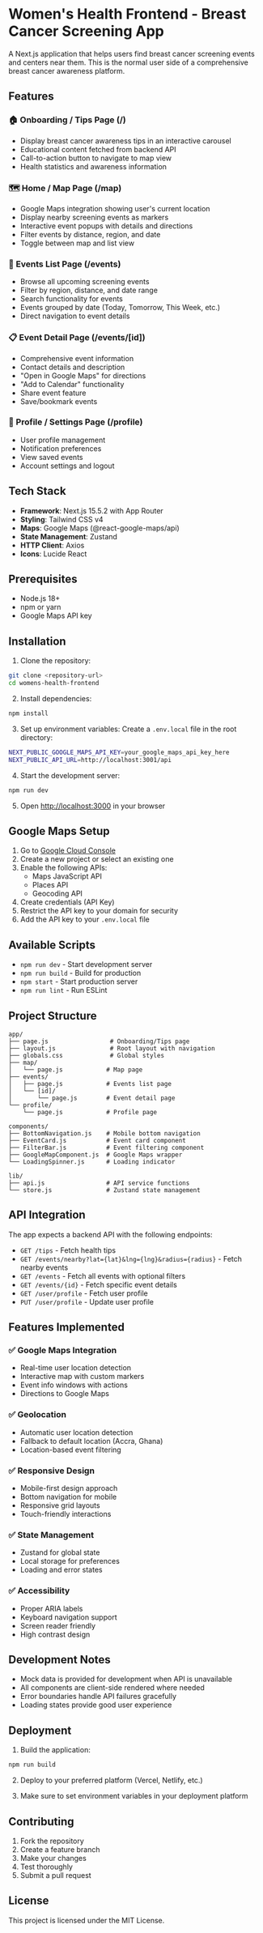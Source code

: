 # Women's Health Frontend - Breast Cancer Screening App

A Next.js application that helps users find breast cancer screening events and centers near them. This is the normal user side of a comprehensive breast cancer awareness platform.

## Features

### 🏠 Onboarding / Tips Page (/)
- Display breast cancer awareness tips in an interactive carousel
- Educational content fetched from backend API
- Call-to-action button to navigate to map view
- Health statistics and awareness information

### 🗺️ Home / Map Page (/map)
- Google Maps integration showing user's current location
- Display nearby screening events as markers
- Interactive event popups with details and directions
- Filter events by distance, region, and date
- Toggle between map and list view

### 📅 Events List Page (/events)
- Browse all upcoming screening events
- Filter by region, distance, and date range
- Search functionality for events
- Events grouped by date (Today, Tomorrow, This Week, etc.)
- Direct navigation to event details

### 📋 Event Detail Page (/events/[id])
- Comprehensive event information
- Contact details and description
- "Open in Google Maps" for directions
- "Add to Calendar" functionality
- Share event feature
- Save/bookmark events

### 👤 Profile / Settings Page (/profile)
- User profile management
- Notification preferences
- View saved events
- Account settings and logout

## Tech Stack

- **Framework**: Next.js 15.5.2 with App Router
- **Styling**: Tailwind CSS v4
- **Maps**: Google Maps (@react-google-maps/api)
- **State Management**: Zustand
- **HTTP Client**: Axios
- **Icons**: Lucide React

## Prerequisites

- Node.js 18+ 
- npm or yarn
- Google Maps API key

## Installation

1. Clone the repository:
```bash
git clone <repository-url>
cd womens-health-frontend
```

2. Install dependencies:
```bash
npm install
```

3. Set up environment variables:
Create a `.env.local` file in the root directory:
```bash
NEXT_PUBLIC_GOOGLE_MAPS_API_KEY=your_google_maps_api_key_here
NEXT_PUBLIC_API_URL=http://localhost:3001/api
```

4. Start the development server:
```bash
npm run dev
```

5. Open [http://localhost:3000](http://localhost:3000) in your browser

## Google Maps Setup

1. Go to [Google Cloud Console](https://console.cloud.google.com/)
2. Create a new project or select an existing one
3. Enable the following APIs:
   - Maps JavaScript API
   - Places API
   - Geocoding API
4. Create credentials (API Key)
5. Restrict the API key to your domain for security
6. Add the API key to your `.env.local` file

## Available Scripts

- `npm run dev` - Start development server
- `npm run build` - Build for production
- `npm start` - Start production server
- `npm run lint` - Run ESLint

## Project Structure

```
app/
├── page.js                 # Onboarding/Tips page
├── layout.js               # Root layout with navigation
├── globals.css             # Global styles
├── map/
│   └── page.js            # Map page
├── events/
│   ├── page.js            # Events list page
│   └── [id]/
│       └── page.js        # Event detail page
└── profile/
    └── page.js            # Profile page

components/
├── BottomNavigation.js    # Mobile bottom navigation
├── EventCard.js           # Event card component
├── FilterBar.js           # Event filtering component
├── GoogleMapComponent.js  # Google Maps wrapper
└── LoadingSpinner.js      # Loading indicator

lib/
├── api.js                 # API service functions
└── store.js               # Zustand state management
```

## API Integration

The app expects a backend API with the following endpoints:

- `GET /tips` - Fetch health tips
- `GET /events/nearby?lat={lat}&lng={lng}&radius={radius}` - Fetch nearby events
- `GET /events` - Fetch all events with optional filters
- `GET /events/{id}` - Fetch specific event details
- `GET /user/profile` - Fetch user profile
- `PUT /user/profile` - Update user profile

## Features Implemented

### ✅ Google Maps Integration
- Real-time user location detection
- Interactive map with custom markers
- Event info windows with actions
- Directions to Google Maps

### ✅ Geolocation
- Automatic user location detection
- Fallback to default location (Accra, Ghana)
- Location-based event filtering

### ✅ Responsive Design
- Mobile-first design approach
- Bottom navigation for mobile
- Responsive grid layouts
- Touch-friendly interactions

### ✅ State Management
- Zustand for global state
- Local storage for preferences
- Loading and error states

### ✅ Accessibility
- Proper ARIA labels
- Keyboard navigation support
- Screen reader friendly
- High contrast design

## Development Notes

- Mock data is provided for development when API is unavailable
- All components are client-side rendered where needed
- Error boundaries handle API failures gracefully
- Loading states provide good user experience

## Deployment

1. Build the application:
```bash
npm run build
```

2. Deploy to your preferred platform (Vercel, Netlify, etc.)

3. Make sure to set environment variables in your deployment platform

## Contributing

1. Fork the repository
2. Create a feature branch
3. Make your changes
4. Test thoroughly
5. Submit a pull request

## License

This project is licensed under the MIT License.
